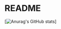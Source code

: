# README
[![Anurag's GitHub stats](https://github-readme-stats.vercel.app/api?username=DarrenOfficial)]
